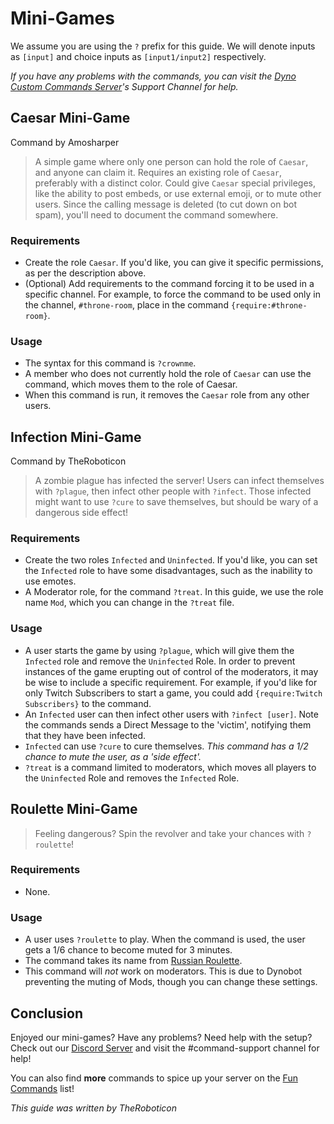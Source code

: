 # Mini-Games

We assume you are using the `?` prefix for this guide. We will denote inputs as `[input]` and choice inputs as `[input1/input2]` respectively.

*If you have any problems with the commands, you can visit the [Dyno Custom Commands Server](https://discord.gg/D3K3Fqz)'s Support Channel for help.*

## Caesar Mini-Game
Command by Amosharper

> A simple game where only one person can hold the role of ``Caesar``, and anyone can claim it. Requires an existing role of ``Caesar``, preferably with a distinct color. Could give ``Caesar`` special privileges, like the ability to post embeds, or use external emoji, or to mute other users. Since the calling message is deleted (to cut down on bot spam), you'll need to document the command somewhere.

### Requirements
 - Create the role ``Caesar``. If you'd like, you can give it specific permissions, as per the description above.
 - (Optional) Add requirements to the command forcing it to be used in a specific channel. For example, to force the command to be used only in the channel, ``#throne-room``, place in the command ``{require:#throne-room}``.

### Usage
 - The syntax for this command is ``?crownme``.
 - A member who does not currently hold the role of ``Caesar`` can use the command, which moves them to the role of Caesar.
 - When this command is run, it removes the ``Caesar`` role from any other users.

## Infection Mini-Game
Command by TheRoboticon

> A zombie plague has infected the server! Users can infect themselves with `?plague`, then infect other people with `?infect`. Those infected might want to use `?cure` to save themselves, but should be wary of a dangerous side effect!

### Requirements
 - Create the two roles `Infected` and `Uninfected`. If you'd like, you can set the `Infected` role to have some disadvantages, such as the inability to use emotes.
 - A Moderator role, for the command `?treat`. In this guide, we use the role name `Mod`, which you can change in the `?treat` file.

### Usage
 - A user starts the game by using `?plague`, which will give them the `Infected` role and remove the `Uninfected` Role. In order to prevent instances of the game erupting out of control of the moderators, it may be wise to include a specific requirement. For example, if you'd like for only Twitch Subscribers to start a game, you could add `{require:Twitch Subscribers}` to the command.
 - An `Infected` user can then infect other users with `?infect [user]`. Note the commands sends a Direct Message to the 'victim', notifying them that they have been infected.
 - `Infected` can use `?cure` to cure themselves. *This command has a 1/2 chance to mute the user, as a 'side effect'.*
 - `?treat` is a command limited to moderators, which moves all players to the `Uninfected` Role and removes the `Infected` Role.

## Roulette Mini-Game

> Feeling dangerous? Spin the revolver and take your chances with `?roulette`!

### Requirements
 - None.
 
### Usage
 - A user uses `?roulette` to play. When the command is used, the user gets a 1/6 chance to become muted for 3 minutes.
 - The command takes its name from [Russian Roulette](https://en.wikipedia.org/wiki/Russian_roulette).
 - This command will *not* work on moderators. This is due to Dynobot preventing the muting of Mods, though you can change these settings.
 
## Conclusion

Enjoyed our mini-games? Have any problems? Need help with the setup? Check out our [Discord Server](https://discord.gg/D3K3Fqz) and visit the #command-support channel for help!

You can also find **more** commands to spice up your server on the [Fun Commands](https://dynocc.xyz/Fun%20Commands/) list!

*This guide was written by TheRoboticon*


